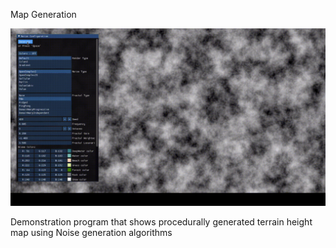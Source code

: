 Map Generation

![alt text](https://github.com/chirag9510/Map-Generation/blob/master/img/map%20generation.gif)

Demonstration program that shows procedurally generated terrain height map using Noise generation algorithms
